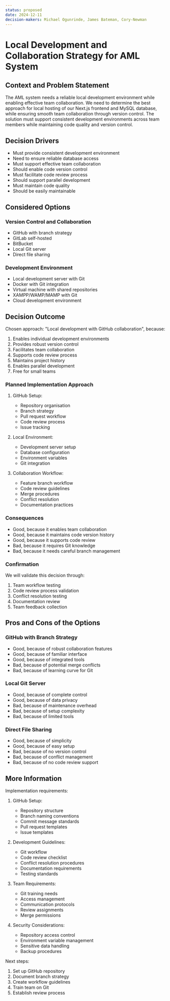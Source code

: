 ```yaml
---
status: proposed
date: 2024-12-11
decision-makers: Michael Ogunrinde, James Bateman, Cory-Newman
---
```


# Local Development and Collaboration Strategy for AML System

## Context and Problem Statement

The AML system needs a reliable local development environment while enabling effective team collaboration. We need to determine the best approach for local hosting of our Next.js frontend and MySQL database, while ensuring smooth team collaboration through version control. The solution must support consistent development environments across team members while maintaining code quality and version control.

## Decision Drivers

* Must provide consistent development environment
* Need to ensure reliable database access
* Must support effective team collaboration
* Should enable code version control
* Must facilitate code review process
* Should support parallel development
* Must maintain code quality
* Should be easily maintainable

## Considered Options

### Version Control and Collaboration

* GitHub with branch strategy
* GitLab self-hosted
* BitBucket
* Local Git server
* Direct file sharing

### Development Environment

* Local development server with Git
* Docker with Git integration
* Virtual machine with shared repositories
* XAMPP/WAMP/MAMP with Git
* Cloud development environment

## Decision Outcome

Chosen approach: "Local development with GitHub collaboration", because:

1. Enables individual development environments
2. Provides robust version control
3. Facilitates team collaboration
4. Supports code review process
5. Maintains project history
6. Enables parallel development
7. Free for small teams

### Planned Implementation Approach

1. GitHub Setup:
   * Repository organisation
   * Branch strategy
   * Pull request workflow
   * Code review process
   * Issue tracking

2. Local Environment:
   * Development server setup
   * Database configuration
   * Environment variables
   * Git integration

3. Collaboration Workflow:
   * Feature branch workflow
   * Code review guidelines
   * Merge procedures
   * Conflict resolution
   * Documentation practices

### Consequences

* Good, because it enables team collaboration
* Good, because it maintains code version history
* Good, because it supports code review
* Bad, because it requires Git knowledge
* Bad, because it needs careful branch management

### Confirmation

We will validate this decision through:

1. Team workflow testing
2. Code review process validation
3. Conflict resolution testing
4. Documentation review
5. Team feedback collection

## Pros and Cons of the Options

### GitHub with Branch Strategy

* Good, because of robust collaboration features
* Good, because of familiar interface
* Good, because of integrated tools
* Bad, because of potential merge conflicts
* Bad, because of learning curve for Git

### Local Git Server

* Good, because of complete control
* Good, because of data privacy
* Bad, because of maintenance overhead
* Bad, because of setup complexity
* Bad, because of limited tools

### Direct File Sharing

* Good, because of simplicity
* Good, because of easy setup
* Bad, because of no version control
* Bad, because of conflict management
* Bad, because of no code review support

## More Information

Implementation requirements:

1. GitHub Setup:
   * Repository structure
   * Branch naming conventions
   * Commit message standards
   * Pull request templates
   * Issue templates

2. Development Guidelines:
   * Git workflow
   * Code review checklist
   * Conflict resolution procedures
   * Documentation requirements
   * Testing standards

3. Team Requirements:
   * Git training needs
   * Access management
   * Communication protocols
   * Review assignments
   * Merge permissions

4. Security Considerations:
   * Repository access control
   * Environment variable management
   * Sensitive data handling
   * Backup procedures

Next steps:

1. Set up GitHub repository
2. Document branch strategy
3. Create workflow guidelines
4. Train team on Git
5. Establish review process
